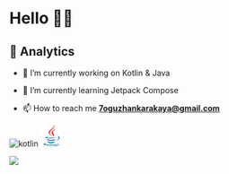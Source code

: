 # Hello  👋🏻
## 📝 Analytics

- 🔭 I’m currently working on Kotlin & Java 

- 🌱 I’m currently learning Jetpack Compose 

- 📫 How to reach me **7oguzhankarakaya@gmail.com**


<img src="https://www.vectorlogo.zone/logos/kotlinlang/kotlinlang-icon.svg" alt="kotlin" width="40" height="40"/> </a>
<a href="https://www.java.com" target="_blank"> <img src="https://raw.githubusercontent.com/devicons/devicon/master/icons/java/java-original.svg" alt="java" width="40" height="40"/>

<p><img  src="https://github-readme-stats.vercel.app/api/top-langs/?username=oguzhankrky&layout=compact&theme=gruvbox"  /></p>




